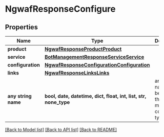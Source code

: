 # NgwafResponseConfigure


## Properties
Name | Type | Description | Notes
------------ | ------------- | ------------- | -------------
**product** | [**NgwafResponseProductProduct**](NgwafResponseProductProduct.md) |  | [optional] 
**service** | [**BotManagementResponseServiceService**](BotManagementResponseServiceService.md) |  | [optional] 
**configuration** | [**NgwafResponseConfigurationConfiguration**](NgwafResponseConfigurationConfiguration.md) |  | [optional] 
**links** | [**NgwafResponseLinksLinks**](NgwafResponseLinksLinks.md) |  | [optional] 
**any string name** | **bool, date, datetime, dict, float, int, list, str, none_type** | any string name can be used but the value must be the correct type | [optional]

[[Back to Model list]](../README.md#documentation-for-models) [[Back to API list]](../README.md#documentation-for-api-endpoints) [[Back to README]](../README.md)


